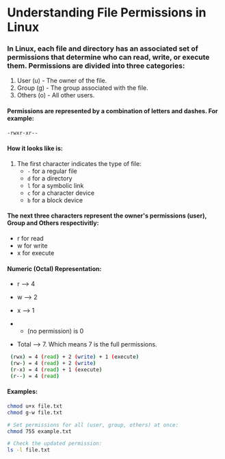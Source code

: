 # Understanding File Permissions in Linux

### In Linux, each file and directory has an associated set of permissions that determine who can read, write, or execute them. Permissions are divided into three categories:

1. User (u) - The owner of the file.
2. Group (g) - The group associated with the file.
3. Others (o) - All other users.

#### Permissions are represented by a combination of letters and dashes. For example:

```bash
-rwxr-xr--
```

#### How it looks like is:

1. The first character indicates the type of file:
   * `-` for a regular file
   * `d` for a directory
   * `l` for a symbolic link
   * `c` for a character device
   * `b` for a block device

#### The next three characters represent the owner's permissions (user), Group and Others respectivitly:
   * r for read
   * w for write
   * x for execute

#### Numeric (Octal) Representation:
   * r --> 4
   * w --> 2
   * x --> 1
   * - (no permission) is 0

   * Total --> 7. Which means 7 is the full permissions.
```bash
 (rwx) = 4 (read) + 2 (write) + 1 (execute)
 (rw-) = 4 (read) + 2 (write)
 (r-x) = 4 (read) + 1 (execute)
 (r--) = 4 (read)
```

#### Examples:
```bash
chmod u+x file.txt
chmod g-w file.txt

# Set permissions for all (user, group, others) at once:
chmod 755 example.txt

# Check the updated permission:
ls -l file.txt
```

